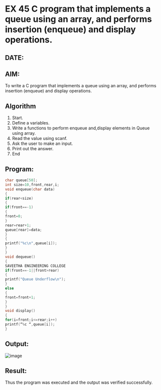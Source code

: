 # EX 45 C program that implements a queue using an array, and performs insertion (enqueue) and display operations.
## DATE:
## AIM:
To write a C program that implements a queue using an array, and performs insertion (enqueue) and display operations. 

## Algorithm
1. Start.
2. Define a variables.
3. Write a functions to perform enqueue and,display elements in Queue using array.
4. Read the value using scanf.
5. Ask the user to make an input.
6. Print out the answer.
7. End

## Program:
```c
char queue[50];
int size=10,front,rear,i; 
void enqueue(char data)
{
if(rear<size)
{
if(front==-1)
{
front=0;
}
rear=rear+1; 
queue[rear]=data;
}
{
printf("%c\n",queue[i]);
}
}
void dequeue()
{
SAVEETHA ENGINEERING COLLEGE
if(front==-1||front>rear)
{
printf("Queue Underflow\n");
}
else
{
front=front+1;
}
}
void display()
{
for(i=front;i<=rear;i++)
printf(“%c “,queue[i]);
}
```

## Output:

![image](https://github.com/user-attachments/assets/7ae64bd6-2595-4be1-9f78-cedeb91ee5cc)

## Result:
Thus the program was executed and the output was verified successfully.
